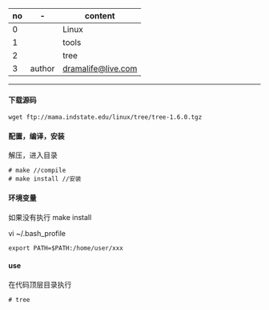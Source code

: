no|-|content|
--|--|--
0||Linux
1||tools
2||tree
3|author|dramalife@live.com
---
#### 下载源码
```
wget ftp://mama.indstate.edu/linux/tree/tree-1.6.0.tgz
```
#### 配置，编译，安装
解压，进入目录
```
# make //compile
# make install //安装
```
#### 环境变量
如果没有执行 make install

vi ~/.bash_profile
```
export PATH=$PATH:/home/user/xxx
```
#### use
在代码顶层目录执行
```
# tree
```
